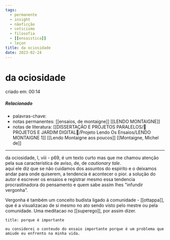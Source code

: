 ```yaml
---
tags:
  - permanente
  - insight
  - nãoficção
  - ceticismo
  - filosofia
  - [[ensaistica]]
  - leçon
title: da ociosidade
date: 2023-02-24
---
```


# da ociosidade

criado em: 00:14

##### Relacionado

- palavras-chave:
- notas permanentes: [[ensaios, de montaigne]] [[LENDO MONTAIGNE]]
- notas de literatura: [[DISSERTAÇÃO E PROJETOS PARALELOS/🏡 PROJETOS E JARDIM DIGITAL🌱/Projeto Lendo Os Ensaios/LENDO MONTAIGNE 1]] [[Lendo Montaigne aos poucos]] [[Montaigne, Michel de]]

---

da ociosidade, I, viii - p69, é um texto curto mas que me chamou atenção pela sua característica de aviso, de, de *cautionary tale*.  
aqui ele diz que se não cuidamos dos assuntos do espirito e o deixamos andar para onde quiserem, a tendencia é acontecer o pior. a solução do autor é escrever os ensaios e registrar mesmo essa tendencia procrastinadora do pensamento e quem sabe assim lhes "infundir vergonha". 

Vergonha é também um conceito budista ligado á comunidade - [[ottappa]], que é a visualizacao de si mesmo no ato sendo visto pelo mestre ou pela comunidade. Uma meditacao no [[superego]], por assim dizer.

```ad-important
title: porque é importante

eu considerei o conteudo do ensaio importante porque é um problema que amiude eu enfrento na minha vida.

```

